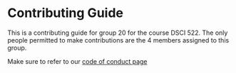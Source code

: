 # Contributing Guide

This is a contributing guide for group 20 for the course DSCI 522. The only people permitted to make contributions are the 4 members assigned to this group. 

Make sure to refer to our [code of conduct page](./CODE_OF_CONDUCT.md)
